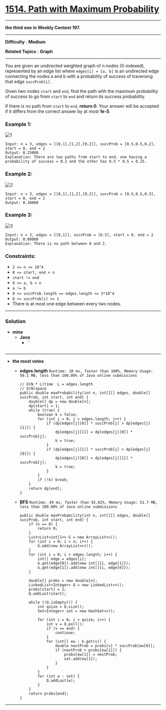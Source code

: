 # [1514. Path with Maximum Probability](https://leetcode.com/problems/path-with-maximum-probability/)
---

**the third one in Weekly Contest 197.**

---

**Difficulty** : **Medium**

**Related Topics** : **Graph**

---

You are given an undirected weighted graph of n nodes (0-indexed), represented by an edge list where `edges[i] = [a, b]` is an undirected edge connecting the nodes a and b with a probability of success of traversing that edge `succProb[i]`.

Given two nodes `start` and `end`, find the path with the maximum probability of success to go from `start` to `end` and return its success probability.

If there is no path from `start` to `end`, **return 0**. Your answer will be accepted if it differs from the correct answer by at most **1e-5**.



### Example 1:
![1](https://assets.leetcode.com/uploads/2019/09/20/1558_ex1.png)
```
Input: n = 3, edges = [[0,1],[1,2],[0,2]], succProb = [0.5,0.5,0.2], start = 0, end = 2
Output: 0.25000
Explanation: There are two paths from start to end, one having a probability of success = 0.2 and the other has 0.5 * 0.5 = 0.25.
```

### Example 2:
![2](https://assets.leetcode.com/uploads/2019/09/20/1558_ex2.png)
```
Input: n = 3, edges = [[0,1],[1,2],[0,2]], succProb = [0.5,0.5,0.3], start = 0, end = 2
Output: 0.30000
```

### Example 3:
![3](https://assets.leetcode.com/uploads/2019/09/20/1558_ex3.png)
```
Input: n = 3, edges = [[0,1]], succProb = [0.5], start = 0, end = 2
Output: 0.00000
Explanation: There is no path between 0 and 2.
```

### Constraints:
* `2 <= n <= 10^4`
* `0 <= start, end < n`
* `start != end`
* `0 <= a, b < n`
* `a != b`
* `0 <= succProb.length == edges.length <= 2*10^4`
* `0 <= succProb[i] <= 1`
* There is at most one edge between every two nodes.

---

### Solution
* **mine**
  * **Java**
    * ``
      ```
      ```


---


* **the most votes**
  * **edges.length** `Runtime: 10 ms, faster than 100%, Memory Usage: 50.1 MB, less than 100.00% of Java online submissions`
    ```
    // O(N * L)time  L = edges.length
    // O(N)space
    public double maxProbability(int n, int[][] edges, double[] succProb, int start, int end) {
        double[] dp = new double[n];
        dp[start] = 1;
        while (true) {
            boolean k = false;
            for (int j = 0; j < edges.length; j++) {
                if (dp[edges[j][0]] * succProb[j] > dp[edges[j][1]]) {
                    dp[edges[j][1]] = dp[edges[j][0]] * succProb[j];
                    k = true;
                }
                if (dp[edges[j][1]] * succProb[j] > dp[edges[j][0]]) {
                    dp[edges[j][0]] = dp[edges[j][1]] * succProb[j];
                    k = true;
                }
            }
            if (!k) break;
        }
        return dp[end];
    }
    ```
  
  * **BFS** `Runtime: 49 ms, faster than 92.82%, Memory Usage: 51.7 MB, less than 100.00% of Java online submissions`
    ```
    public double maxProbability(int n, int[][] edges, double[] succProb, int start, int end) {
        if (n == 0) {
            return 0;
        }
        List<List<int[]>> G = new ArrayList<>();
        for (int i = 0; i < n; i++) {
            G.add(new ArrayList<>());
        }
        for (int i = 0; i < edges.length; i++) {
            int[] edge = edges[i];
            G.get(edge[0]).add(new int[]{i, edge[1]});
            G.get(edge[1]).add(new int[]{i, edge[0]});
        }

        double[] probs = new double[n];
        LinkedList<Integer> Q = new LinkedList<>();
        probs[start] = 1;
        Q.addLast(start);

        while (!Q.isEmpty()) {
            int qsize = Q.size();
            Set<Integer> set = new HashSet<>();

            for (int i = 0; i < qsize; i++) {
                int v = Q.poll();
                if (v == end) {
                    continue;
                }
                for (int[] ew : G.get(v)) {
                    double nextProb = probs[v] * succProb[ew[0]];
                    if (nextProb > probs[ew[1]]) {
                        probs[ew[1]] = nextProb;
                        set.add(ew[1]);
                    }
                }
            }
            for (int w : set) {
                Q.addLast(w);
            }
        }
        return probs[end];
    }
    ```

---
